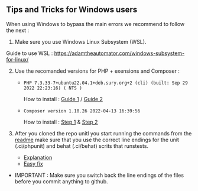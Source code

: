 
Tips and Tricks for Windows users
---------------------------------

When using Windows to bypass the main errors we recommend to follow the next :

1. Make sure you use Windows Linux Subsystem (WSL).

  Guide to use WSL : https://adamtheautomator.com/windows-subsystem-for-linux/

2. Use the recomanded versions for PHP + exensions and Composer :

   * `PHP 7.3.33-7+ubuntu22.04.1+deb.sury.org+2 (cli) (built: Sep 29 2022 22:23:16) ( NTS )`
     
     How to install : [Guide 1](https://5balloons.info/how-to-install-php-v-7-3-on-ubuntu-20-04) / [Guide 2](https://computingforgeeks.com/how-to-install-php-ubuntu-debian/) 
     
   * `Composer version 1.10.26 2022-04-13 16:39:56`
     
     How to install : [Step 1](https://getcomposer.org/download/) & [Step 2](https://serverpilot.io/docs/how-to-downgrade-to-composer-version-1/)
 
 3. After you cloned the repo unitl you start running the commands from the [readme](https://github.com/elifesciences/journal/blob/develop/README.md) make sure that you use the correct line endings for the unit (.ci/phpunit) and behat (.ci/behat) scrits that runstests.
 
    * [Explanation](https://stackoverflow.com/a/71209401)
    * [Easy fix](https://stackoverflow.com/a/71731542)
   * IMPORTANT : Make sure you switch back the line endings of the files before you commit anything to github.

